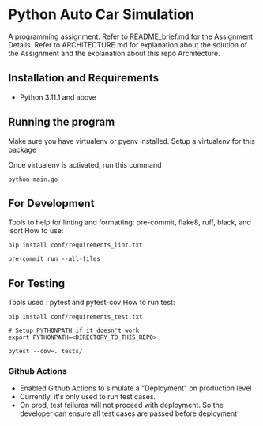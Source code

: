 # Python Auto Car Simulation

A programming assignment.
Refer to README_brief.md for the Assignment Details.
Refer to ARCHITECTURE.md for explanation about the solution of the Assignment and the explanation about this repo Architecture.

## Installation and Requirements
- Python 3.11.1 and above

## Running the program
Make sure you have virtualenv or pyenv installed.
Setup a virtualenv for this package

Once virtualenv is activated, run this command
```
python main.go
```

## For Development
Tools to help for linting and formatting: pre-commit, flake8, ruff, black, and isort
How to use:
```
pip install conf/requirements_lint.txt

pre-commit run --all-files
```

## For Testing
Tools used : pytest and pytest-cov
How to run test:
```
pip install conf/requirements_test.txt

# Setup PYTHONPATH if it doesn't work
export PYTHONPATH=<DIRECTORY_TO_THIS_REPO>

pytest --cov=. tests/
```

### Github Actions
- Enabled Github Actions to simulate a "Deployment" on production level
- Currently, it's only used to run test cases.
- On prod, test failures will not proceed with deployment. So the developer can ensure all test cases are passed before deployment

